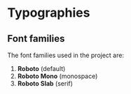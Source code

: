 # Typographies

## Font families

The font families used in the project are:

1. **Roboto** (default)
2. **Roboto Mono** (monospace)
3. **Roboto Slab** (serif)

